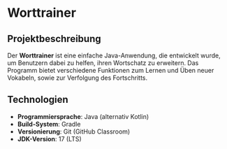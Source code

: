 # Worttrainer

## Projektbeschreibung
Der **Worttrainer** ist eine einfache Java-Anwendung, die entwickelt wurde, um Benutzern dabei zu helfen, ihren Wortschatz zu erweitern. Das Programm bietet verschiedene Funktionen zum Lernen und Üben neuer Vokabeln, sowie zur Verfolgung des Fortschritts.

## Technologien
- **Programmiersprache**: Java (alternativ Kotlin)
- **Build-System**: Gradle
- **Versionierung**: Git (GitHub Classroom)
- **JDK-Version**: 17 (LTS)
